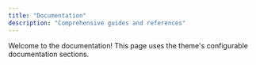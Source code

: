 ```yaml
---
title: "Documentation"
description: "Comprehensive guides and references"
---
```


Welcome to the documentation! This page uses the theme's configurable documentation sections.